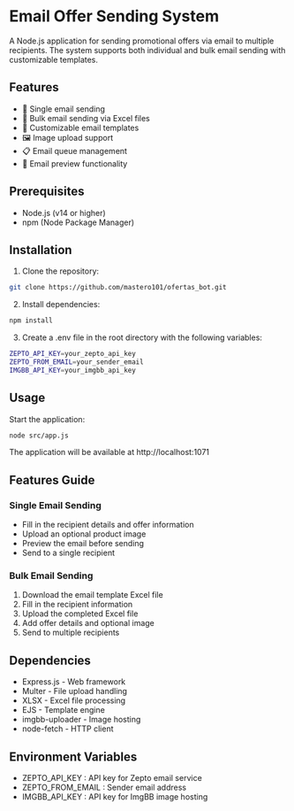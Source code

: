 # Email Offer Sending System

A Node.js application for sending promotional offers via email to multiple recipients. The system supports both individual and bulk email sending with customizable templates.

## Features

- 📧 Single email sending
- 📨 Bulk email sending via Excel files
- 📝 Customizable email templates
- 🖼️ Image upload support
- 📋 Email queue management
- 👀 Email preview functionality

## Prerequisites

- Node.js (v14 or higher)
- npm (Node Package Manager)

## Installation

1. Clone the repository:

```bash
git clone https://github.com/mastero101/ofertas_bot.git
```  

2. Install dependencies:

```bash
npm install
 ```

3. Create a .env file in the root directory with the following variables:

```bash
ZEPTO_API_KEY=your_zepto_api_key
ZEPTO_FROM_EMAIL=your_sender_email
IMGBB_API_KEY=your_imgbb_api_key
 ```

## Usage
Start the application:

```bash
node src/app.js
 ```

The application will be available at http://localhost:1071

## Features Guide
### Single Email Sending
- Fill in the recipient details and offer information
- Upload an optional product image
- Preview the email before sending
- Send to a single recipient
### Bulk Email Sending
1. Download the email template Excel file
2. Fill in the recipient information
3. Upload the completed Excel file
4. Add offer details and optional image
5. Send to multiple recipients
## Dependencies
- Express.js - Web framework
- Multer - File upload handling
- XLSX - Excel file processing
- EJS - Template engine
- imgbb-uploader - Image hosting
- node-fetch - HTTP client
## Environment Variables
- ZEPTO_API_KEY : API key for Zepto email service
- ZEPTO_FROM_EMAIL : Sender email address
- IMGBB_API_KEY : API key for ImgBB image hosting

